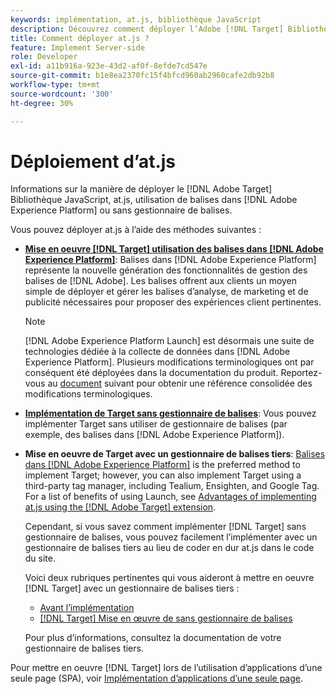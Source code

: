 ```yaml
---
keywords: implémentation, at.js, bibliothèque JavaScript
description: Découvrez comment déployer l’Adobe [!DNL Target] Bibliothèque JavaScript at.js utilisant des balises dans Adobe Experience Platform ou sans gestionnaire de balises.
title: Comment déployer at.js ?
feature: Implement Server-side
role: Developer
exl-id: a11b916a-923e-43d2-af0f-8efde7cd547e
source-git-commit: b1e8ea2370fc15f4bfcd960ab2960cafe2db92b8
workflow-type: tm+mt
source-wordcount: '300'
ht-degree: 30%

---
```


# Déploiement d’at.js

Informations sur la manière de déployer le [!DNL Adobe Target] Bibliothèque JavaScript, at.js, utilisation de balises dans [!DNL Adobe Experience Platform] ou sans gestionnaire de balises.

Vous pouvez déployer at.js à l’aide des méthodes suivantes :

* **[Mise en oeuvre [!DNL Target] utilisation des balises dans [!DNL Adobe Experience Platform]](https://developer.adobe.com/target/implement/client-side/atjs/how-to-deployatjs/implement-target-using-adobe-launch/)**: Balises dans [!DNL Adobe Experience Platform] représente la nouvelle génération des fonctionnalités de gestion des balises de [!DNL Adobe]. Les balises offrent aux clients un moyen simple de déployer et gérer les balises d’analyse, de marketing et de publicité nécessaires pour proposer des expériences client pertinentes.

   >[!NOTE]
   >
   >[!DNL Adobe Experience Platform Launch] est désormais une suite de technologies dédiée à la collecte de données dans [!DNL Adobe Experience Platform]. Plusieurs modifications terminologiques ont par conséquent été déployées dans la documentation du produit. Reportez-vous au [document](https://experienceleague.adobe.com/docs/experience-platform/tags/term-updates.html?lang=fr) suivant pour obtenir une référence consolidée des modifications terminologiques.

* **[Implémentation de Target sans gestionnaire de balises](https://developer.adobe.com/target/implement/client-side/atjs/how-to-deployatjs/implement-target-without-a-tag-manager/)**: Vous pouvez implémenter Target sans utiliser de gestionnaire de balises (par exemple, des balises dans [!DNL Adobe Experience Platform]).
* **Mise en oeuvre de Target avec un gestionnaire de balises tiers**: [Balises dans [!DNL Adobe Experience Platform]](https://developer.adobe.com/target/implement/client-side/atjs/how-to-deployatjs/implement-target-using-adobe-launch/) is the preferred method to implement Target; however, you can also implement Target using a third-party tag manager, including Tealium, Ensighten, and Google Tag. For a list of benefits of using Launch, see [Advantages of implementing at.js using the [!DNL Adobe Target] extension](https://developer.adobe.com/target/implement/client-side/atjs/how-to-deployatjs/implement-target-using-adobe-launch/).

   Cependant, si vous savez comment implémenter [!DNL Target] sans gestionnaire de balises, vous pouvez facilement l’implémenter avec un gestionnaire de balises tiers au lieu de coder en dur at.js dans le code du site.

   Voici deux rubriques pertinentes qui vous aideront à mettre en oeuvre [!DNL Target] avec un gestionnaire de balises tiers :

   * [Avant l’implémentation](https://developer.adobe.com/target/before-implement/)
   * [ [!DNL Target] Mise en œuvre de sans gestionnaire de balises](https://developer.adobe.com/target/implement/client-side/atjs/how-to-deployatjs/implement-target-without-a-tag-manager/)

   Pour plus d’informations, consultez la documentation de votre gestionnaire de balises tiers.

Pour mettre en oeuvre [!DNL Target] lors de l’utilisation d’applications d’une seule page (SPA), voir [Implémentation d’applications d’une seule page](https://developer.adobe.com/target/implement/client-side/atjs/how-to-deployatjs/target-atjs-single-page-application/).
